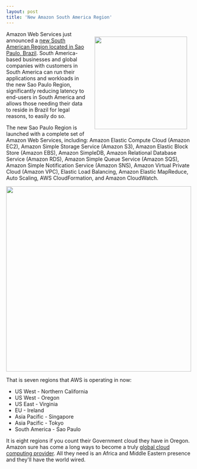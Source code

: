 ```yaml
---
layout: post
title: 'New Amazon South America Region'
---
```

<a href="http://aws.amazon.com/" target="_blank"><img style="padding: 15px;" src="http://kinlane-productions.s3.amazonaws.com/AWS_LOGO_CMYK.jpg" alt="" width="250" align="right" /></a>Amazon Web Services just announced a <a title="new South American Region located in Sao Paulo, Brazil" href="http://aws.amazon.com/about-aws/whats-new/2011/12/14/announcing-the-south-america-sao-paulo-region/">new South American Region located in Sao Paulo, Brazil</a>. South America-based businesses and global companies with customers in South America can run their applications and workloads in the new Sao Paulo Region, significantly reducing latency to end-users in South America and allows those needing their data to reside in Brazil for legal reasons, to easily do so.<p></p>
The new Sao Paulo Region is launched with a complete set of Amazon Web Services, including: Amazon Elastic Compute Cloud (Amazon EC2), Amazon Simple Storage Service (Amazon S3), Amazon Elastic Block Store (Amazon EBS), Amazon SimpleDB, Amazon Relational Database Service (Amazon RDS), Amazon Simple Queue Service (Amazon SQS), Amazon Simple Notification Service (Amazon SNS), Amazon Virtual Private Cloud (Amazon VPC), Elastic Load Balancing, Amazon Elastic MapReduce, Auto Scaling, AWS CloudFormation, and Amazon CloudWatch.<p></p>
<img class="aligncenter" src="http://kinlane-productions.s3.amazonaws.com/amazon/AWS-Global-Infrastructure.png" alt="" width="500" /><p></p>
That is seven regions that AWS is operating in now:
<ul class="mainlist">
	<li>US West - Northern California</li>
	<li>US West - Oregon</li>
	<li>US East - Virginia</li>
	<li>EU - Ireland</li>
	<li>Asia Pacific - Singapore</li>
	<li>Asia Pacific - Tokyo</li>
	<li>South America - Sao Paulo</li>
</ul>
It is eight regions if you count their Government cloud they have in Oregon. Amazon sure has come a long ways to become a truly <a title="global cloud computing provider" href="http://aws.amazon.com/about-aws/globalinfrastructure/?ref_=pe_12300_22109690">global cloud computing provider</a>. All they need is an Africa and Middle Eastern presence and they'll have the world wired.